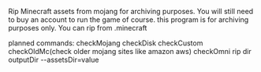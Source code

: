 Rip Minecraft assets from mojang for archiving purposes. You will still need to buy an account to run the game of course. this program is for archiving purposes only. You can rip from .minecraft

planned commands:
checkMojang
checkDisk 
checkCustom
checkOldMc(check older mojang sites like amazon aws)
checkOmni
rip dir outputDir --assetsDir=value
